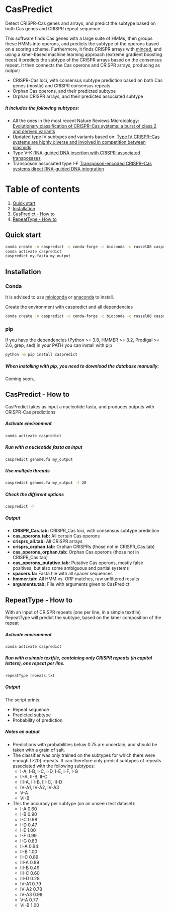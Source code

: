 # CasPredict

Detect CRISPR-Cas genes and arrays, and predict the subtype based on both Cas genes and CRISPR repeat sequence.

This software finds Cas genes with a large suite of HMMs, then groups these HMMs into operons, and predicts the subtype of the operons based on a scoring scheme.
Furthermore, it finds CRISPR arrays with [minced](https://github.com/ctSkennerton/minced), and using a kmer-based machine learning approach (extreme gradient boosting trees) it predicts the subtype of the CRISPR arrays based on the consensus repeat. 
It then connects the Cas operons and CRISPR arrays, producing as output:
* CRISPR-Cas loci, with consensus subtype prediction based on both Cas genes (mostly) and CRISPR consensus repeats
* Orphan Cas operons, and their predicted subtype
* Orphan CRISPR arrays, and their predicted associated subtype

##### It includes the following subtypes:
* All the ones in the most recent Nature Reviews Microbiology: [Evolutionary classification of CRISPR–Cas systems: a burst of class 2 and derived variants](https://doi.org/10.1038/s41579-019-0299-x)
* Updated type IV subtypes and variants based on: [Type IV CRISPR–Cas systems are highly diverse and involved in competition between plasmids](https://doi.org/10.1093/nar/gkz1197)
* Type V-K [RNA-guided DNA insertion with CRISPR-associated transposases](https://doi.org/10.1126/science.aax9181)
* Transposon associated type I-F [Transposon-encoded CRISPR–Cas systems direct RNA-guided DNA integration](https://doi.org/10.1038/s41586-019-1323-z)

# Table of contents
1. [Quick start](#quick)
2. [Installation](#install)
3. [CasPredict - How to](#caspredict)
4. [RepeatType - How to](#repeattype)

## Quick start <a name="quick"></a>

```sh
conda create -n caspredict -c conda-forge -c bioconda -c russel88 caspredict
conda activate caspredict
caspredict my.fasta my_output
```

## Installation <a name="install"></a>
### Conda
It is advised to use [miniconda](https://docs.conda.io/en/latest/miniconda.html) or [anaconda](https://www.anaconda.com/) to install.

Create the environment with caspredict and all dependencies
```sh
conda create -n caspredict -c conda-forge -c bioconda -c russel88 caspredict
```

### pip
If you have the dependencies (Python >= 3.8, HMMER >= 3.2, Prodigal >= 2.6, grep, sed) in your PATH you can install with pip

```sh
python -m pip install caspredict
```

##### When installing with pip, you need to download the database manually: 
Coming soon...

## CasPredict - How to <a name="caspredict"></a>
CasPredict takes as input a nucleotide fasta, and produces outputs with CRISPR-Cas predictions

##### Activate environment
```sh
conda activate caspredict
```

##### Run with a nucleotide fasta as input
```sh
caspredict genome.fa my_output
```

##### Use multiple threads
```sh
caspredict genome.fa my_output -t 20
```

##### Check the different options
```sh
caspredict -h
```

##### Output
* **CRISPR_Cas.tab:**           CRISPR_Cas loci, with consensus subtype prediction
* **cas_operons.tab:**          All certain Cas operons
* **crisprs_all.tab:**          All CRISPR arrays
* **crisprs_orphan.tab:**       Orphan CRISPRs (those not in CRISPR_Cas.tab)
* **cas_operons_orphan.tab:**   Orphan Cas operons (those not in CRISPR_Cas.tab)
* **cas_operons_putative.tab:** Putative Cas operons, mostly false positives, but also some ambiguous and partial systems
* **spacers.fa:**               Fasta file with all spacer sequences
* **hmmer.tab:**                All HMM vs. ORF matches, raw unfiltered results
* **arguments.tab:**            File with arguments given to CasPredict

## RepeatType - How to <a name="repeattype"></a>
With an input of CRISPR repeats (one per line, in a simple textfile) RepeatType will predict the subtype, based on the kmer composition of the repeat

##### Activate environment
```sh
conda activate caspredict
```

##### Run with a simple textfile, containing only CRISPR repeats (in capital letters), one repeat per line.
```sh
repeatType repeats.txt
```

##### Output
The script prints:
* Repeat sequence
* Predicted subtype
* Probability of prediction

##### Notes on output
* Predictions with probabilities below 0.75 are uncertain, and should be taken with a grain of salt.
* The classifier was only trained on the subtypes for which there were enough (>20) repeats. It can therefore only predict subtypes of repeats associated with the following subtypes:
    * I-A, I-B, I-C, I-D, I-E, I-F, I-G
    * II-A, II-B, II-C
    * III-A, III-B, III-C, III-D
    * IV-A1, IV-A2, IV-A3
    * V-A
    * VI-B
* This the accuracy per subtype (on an unseen test dataset):
    * I-A      0.60
    * I-B      0.90
    * I-C      0.98
    * I-D      0.47
    * I-E      1.00
    * I-F      0.99
    * I-G      0.83
    * II-A     0.94
    * II-B     1.00
    * II-C     0.89
    * III-A    0.89
    * III-B    0.49
    * III-C    0.60
    * III-D    0.28
    * IV-A1    0.79
    * IV-A2    0.78
    * IV-A3    0.98
    * V-A      0.77
    * VI-B     1.00


